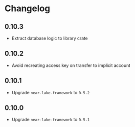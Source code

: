 # Changelog

## 0.10.3

* Extract database logic to library crate

## 0.10.2

* Avoid recreating access key on transfer to implicit account

## 0.10.1

* Upgrade `near-lake-framework` to `0.5.2`

## 0.10.0

* Upgrade `near-lake-framework` to `0.5.1`
